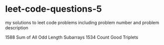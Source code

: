 # leet-code-questions-5

my solutions to leet code problems including problem number and problem description

1588 Sum of All Odd Length Subarrays
1534 Count Good Triplets
